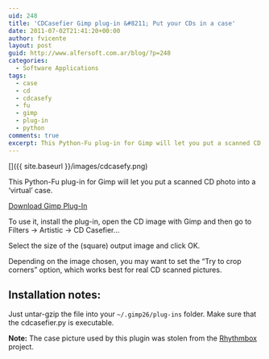 ```yaml
---
uid: 248
title: 'CDCasefier Gimp plug-in &#8211; Put your CDs in a case'
date: 2011-07-02T21:41:20+00:00
author: fvicente
layout: post
guid: http://www.alfersoft.com.ar/blog/?p=248
categories:
  - Software Applications
tags:
  - case
  - cd
  - cdcasefy
  - fu
  - gimp
  - plug-in
  - python
comments: true
excerpt: This Python-Fu plug-in for Gimp will let you put a scanned CD photo into a virtual case
---
```

[<img src="{{ site.baseurl }}/images/cdcasefy.png" alt="" title="cdcasefy"/>]({{ site.baseurl }}/images/cdcasefy.png)

This Python-Fu plug-in for Gimp will let you put a scanned CD photo into a &#8216;virtual&#8217; case.

<a title="Download cdcasefier.tar.gz" markdown="0" href="{{ site.baseurl }}/files/cdcasefier.tar.gz" class="btn">Download Gimp Plug-In</a>

<!--more-->

To use it, install the plug-in, open the CD image with Gimp and then go to Filters -> Artistic -> CD Casefier&#8230;

Select the size of the (square) output image and click OK.

Depending on the image chosen, you may want to set the &#8220;Try to crop corners&#8221; option, which works best for real CD scanned pictures.

## Installation notes:

Just untar-gzip the file into your `~/.gimp26/plug-ins` folder. Make sure that the cdcasefier.py is executable.

**Note:** The case picture used by this plugin was stolen from the [Rhythmbox](https://wiki.gnome.org/Apps/Rhythmbox) project.
